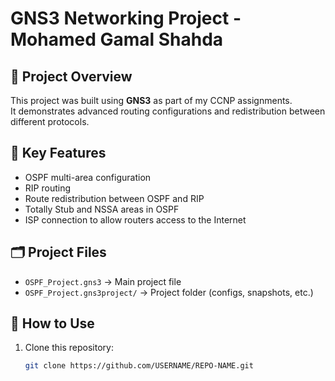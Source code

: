 # GNS3 Networking Project - Mohamed Gamal Shahda

## 📌 Project Overview
This project was built using **GNS3** as part of my CCNP assignments.  
It demonstrates advanced routing configurations and redistribution between different protocols.

## 🚀 Key Features
- OSPF multi-area configuration  
- RIP routing  
- Route redistribution between OSPF and RIP  
- Totally Stub and NSSA areas in OSPF  
- ISP connection to allow routers access to the Internet  

## 🗂️ Project Files
- `OSPF_Project.gns3` → Main project file  
- `OSPF_Project.gns3project/` → Project folder (configs, snapshots, etc.)  

## 🔧 How to Use
1. Clone this repository:
   ```bash
   git clone https://github.com/USERNAME/REPO-NAME.git

